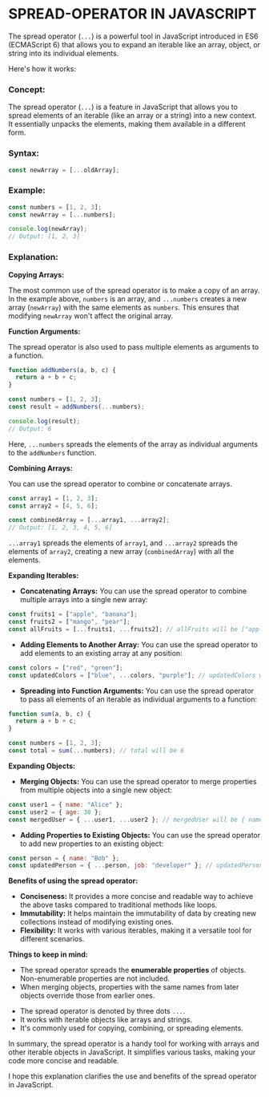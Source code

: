 # SPREAD-OPERATOR IN JAVASCRIPT

The spread operator (`...`) is a powerful tool in JavaScript introduced in ES6 (ECMAScript 6) that allows you to expand an iterable like an array, object, or string into its individual elements. 

Here's how it works:

### Concept:

The spread operator (`...`) is a feature in JavaScript that allows you to spread elements of an iterable (like an array or a string) into a new context. It essentially unpacks the elements, making them available in a different form.

### Syntax:

```javascript
const newArray = [...oldArray];
```

### Example:

```javascript
const numbers = [1, 2, 3];
const newArray = [...numbers];

console.log(newArray);
// Output: [1, 2, 3]
```

### Explanation:

  **Copying Arrays:**
   
   The most common use of the spread operator is to make a copy of an array. In the example above, `numbers` is an array, and `...numbers` creates a new array (`newArray`) with the same elements as `numbers`. This ensures that modifying `newArray` won't affect the original array.

   **Function Arguments:**
   
   The spread operator is also used to pass multiple elements as arguments to a function.

   ```javascript
   function addNumbers(a, b, c) {
     return a + b + c;
   }

   const numbers = [1, 2, 3];
   const result = addNumbers(...numbers);

   console.log(result);
   // Output: 6
   ```

   Here, `...numbers` spreads the elements of the array as individual arguments to the `addNumbers` function.

   **Combining Arrays:**
   
   You can use the spread operator to combine or concatenate arrays.

   ```javascript
   const array1 = [1, 2, 3];
   const array2 = [4, 5, 6];

   const combinedArray = [...array1, ...array2];
   // Output: [1, 2, 3, 4, 5, 6]
   ```

   `...array1` spreads the elements of `array1`, and `...array2` spreads the elements of `array2`, creating a new array (`combinedArray`) with all the elements.

**Expanding Iterables:**

* **Concatenating Arrays:** You can use the spread operator to combine multiple arrays into a single new array:

```javascript
const fruits1 = ["apple", "banana"];
const fruits2 = ["mango", "pear"];
const allFruits = [...fruits1, ...fruits2]; // allFruits will be ["apple", "banana", "mango", "pear"]
```

* **Adding Elements to Another Array:** You can use the spread operator to add elements to an existing array at any position:

```javascript
const colors = ["red", "green"];
const updatedColors = ["blue", ...colors, "purple"]; // updatedColors will be ["blue", "red", "green", "purple"]
```

* **Spreading into Function Arguments:** You can use the spread operator to pass all elements of an iterable as individual arguments to a function:

```javascript
function sum(a, b, c) {
  return a + b + c;
}

const numbers = [1, 2, 3];
const total = sum(...numbers); // total will be 6
```

**Expanding Objects:**

* **Merging Objects:** You can use the spread operator to merge properties from multiple objects into a single new object:

```javascript
const user1 = { name: "Alice" };
const user2 = { age: 30 };
const mergedUser = { ...user1, ...user2 }; // mergedUser will be { name: "Alice", age: 30 }
```

* **Adding Properties to Existing Objects:** You can use the spread operator to add new properties to an existing object:

```javascript
const person = { name: "Bob" };
const updatedPerson = { ...person, job: "developer" }; // updatedPerson will be { name: "Bob", job: "developer" }
```

**Benefits of using the spread operator:**

* **Conciseness:** It provides a more concise and readable way to achieve the above tasks compared to traditional methods like loops.
* **Immutability:** It helps maintain the immutability of data by creating new collections instead of modifying existing ones.
* **Flexibility:** It works with various iterables, making it a versatile tool for different scenarios.

**Things to keep in mind:**

* The spread operator spreads the **enumerable properties** of objects. Non-enumerable properties are not included.
* When merging objects, properties with the same names from later objects override those from earlier ones.
- The spread operator is denoted by three dots `...`.
- It works with iterable objects like arrays and strings.
- It's commonly used for copying, combining, or spreading elements.

In summary, the spread operator is a handy tool for working with arrays and other iterable objects in JavaScript. 
It simplifies various tasks, making your code more concise and readable.

I hope this explanation clarifies the use and benefits of the spread operator in JavaScript.

